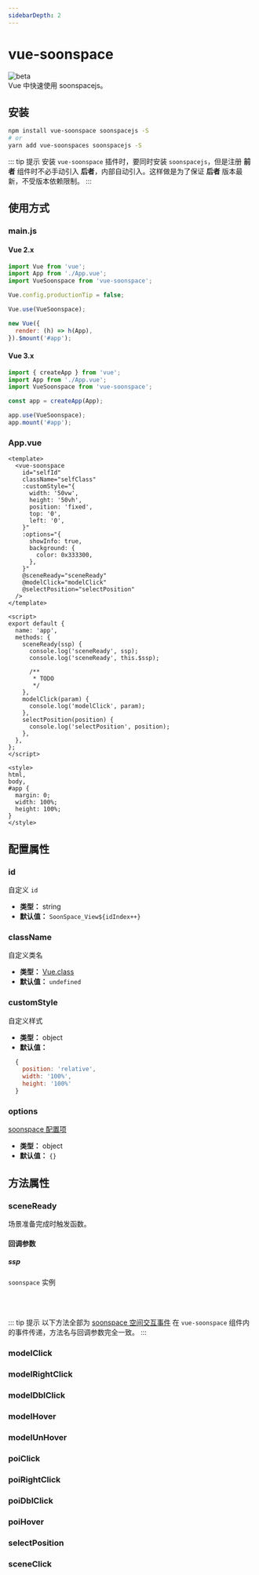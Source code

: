 ```yaml
---
sidebarDepth: 2
---
```


# vue-soonspace

![beta](https://img.shields.io/npm/v/vue-soonspace/latest.svg)
<br>
Vue 中快速使用 soonspacejs。

<!-- 安装 -->

## 安装

```bash
npm install vue-soonspace soonspacejs -S
# or
yarn add vue-soonspaces soonspacejs -S
```

::: tip 提示
安装 `vue-soonspace` 插件时，要同时安装 `soonspacejs`，但是注册 **前者** 组件时不必手动引入 **后者**，内部自动引入。这样做是为了保证 **后者** 版本最新，不受版本依赖限制。
:::

<!-- 使用方式 -->

## 使用方式

### main.js

#### Vue 2.x

```js {3,7}
import Vue from 'vue';
import App from './App.vue';
import VueSoonspace from 'vue-soonspace';

Vue.config.productionTip = false;

Vue.use(VueSoonspace);

new Vue({
  render: (h) => h(App),
}).$mount('#app');
```

#### Vue 3.x

```js {3,7}
import { createApp } from 'vue';
import App from './App.vue';
import VueSoonspace from 'vue-soonspace';

const app = createApp(App);

app.use(VueSoonspace);
app.mount('#app');
```

### App.vue

```vue {2-21}
<template>
  <vue-soonspace
    id="selfId"
    className="selfClass"
    :customStyle="{
      width: '50vw',
      height: '50vh',
      position: 'fixed',
      top: '0',
      left: '0',
    }"
    :options="{
      showInfo: true,
      background: {
        color: 0x333300,
      },
    }"
    @sceneReady="sceneReady"
    @modelClick="modelClick"
    @selectPosition="selectPosition"
  />
</template>

<script>
export default {
  name: 'app',
  methods: {
    sceneReady(ssp) {
      console.log('sceneReady', ssp);
      console.log('sceneReady', this.$ssp);

      /**
       * TODO
       */
    },
    modelClick(param) {
      console.log('modelClick', param);
    },
    selectPosition(position) {
      console.log('selectPosition', position);
    },
  },
};
</script>

<style>
html,
body,
#app {
  margin: 0;
  width: 100%;
  height: 100%;
}
</style>
```

<!-- 属性 -->

## 配置属性

### id

自定义 `id`

- **类型：** string
- **默认值：** `SoonSpace_View${idIndex++}`

### className

自定义类名

- **类型：** [Vue.class](https://cn.vuejs.org/v2/guide/class-and-style.html)
- **默认值：** `undefined`

### customStyle

自定义样式

- **类型：** object
- **默认值：**

```js
  {
    position: 'relative',
    width: '100%',
    height: '100%'
  }
```

### options

[soonspace 配置项](../../guide/config.html)

- **类型：** object
- **默认值：** `{}`

<!-- 方法 -->

## 方法属性

### sceneReady

场景准备完成时触发函数。

#### 回调参数

##### ssp

`soonspace` 实例

<br>
<br>

::: tip 提示
以下方法全部为 [soonspace 空间交互事件](../../guide/event.html) 在 `vue-soonspace` 组件内的事件传递，方法名与回调参数完全一致。
:::

### modelClick

### modelRightClick

### modelDblClick

### modelHover

### modelUnHover

### poiClick

### poiRightClick

### poiDblClick

### poiHover

### selectPosition

### sceneClick

